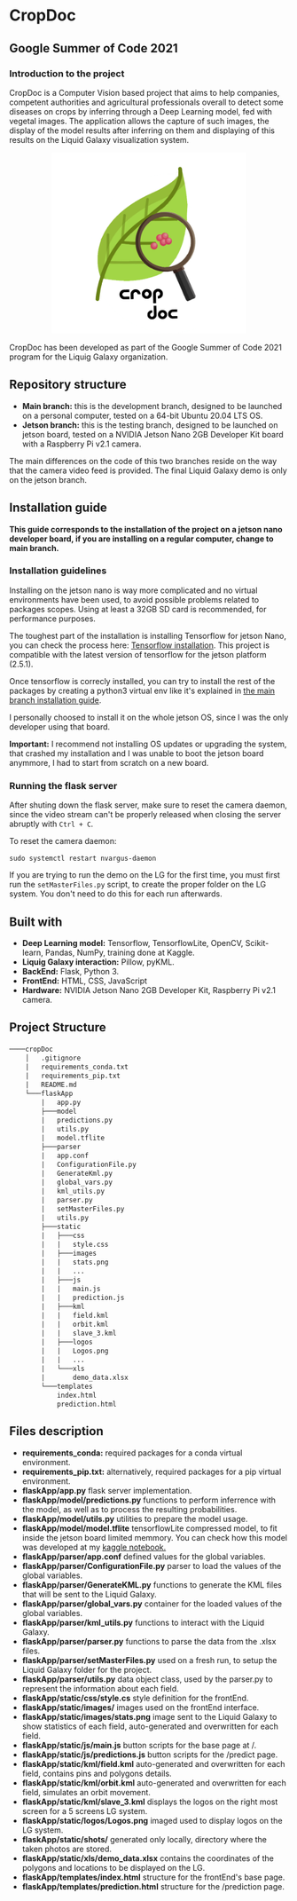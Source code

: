 # CropDoc
## Google Summer of Code 2021
### Introduction to the project

CropDoc is a Computer Vision based project that aims to help companies, competent authorities and agricultural professionals overall to detect some diseases on crops by inferring through a Deep Learning model, fed with vegetal images. The application allows the capture of such images, the display of the model results after inferring on them and displaying of this results on the Liquid Galaxy visualization system.


<p align="center">
<img src="flaskApp/static/logos/CropDoc-logo.png" alt="drawing" width="350"/>

CropDoc has been developed as part of the Google Summer of Code 2021 program for the Liquig Galaxy organization.
</p>

## Repository structure
- **Main branch:** this is the development branch, designed to be launched on a personal computer, tested on a 64-bit Ubuntu 20.04 LTS OS.
- **Jetson branch:** this is the testing branch, designed to be launched on jetson board, tested on a NVIDIA Jetson Nano 2GB Developer Kit board with a Raspberry Pi v2.1 camera.

The main differences on the code of this two branches reside on the way that the camera video feed is provided. The final Liquid Galaxy demo is only on the jetson branch.

## Installation guide
**This guide corresponds to the installation of the project on a jetson nano developer board, if you are installing on a regular computer, change to main branch.**

### Installation guidelines

Installing on the jetson nano is way more complicated and no virtual environments have been used, to avoid possible problems related to packages scopes. Using at least a 32GB SD card is recommended, for performance purposes.

The toughest part of the installation is installing Tensorflow for jetson Nano, you can check the process here: <a href="https://docs.nvidia.com/deeplearning/frameworks/install-tf-jetson-platform/index.html"> Tensorflow installation</a>. This project is compatible with the latest version of tensorflow for the jetson platform (2.5.1).

Once tensorflow is correcly installed, you can try to install the rest of the packages by creating a python3 virtual env like it's explained in <a href="https://github.com/gfelis/cropDoc#readme"> the main branch installation guide</a>.

I personally choosed to install it on the whole jetson OS, since I was the only developer using that board. 

**Important:** I recommend not installing OS updates or upgrading the system, that crashed my installation and I was unable to boot the jetson board anymmore, I had to start from scratch on a new board.

### Running the flask server

After shuting down the flask server, make sure to reset the camera daemon, since the video stream can't be properly released when closing the server abruptly with `Ctrl + C`.

To reset the camera daemon:
```
sudo systemctl restart nvargus-daemon
```

If you are trying to run the demo on the LG for the first time, you must first run the `setMasterFiles.py` script, to create the proper folder on the LG system. You don't need to do this for each run afterwards.

## Built with

- **Deep Learning model:** Tensorflow, TensorflowLite, OpenCV, Scikit-learn, Pandas, NumPy, training done at Kaggle.
- **Liquig Galaxy interaction:** Pillow, pyKML. 
- **BackEnd:** Flask, Python 3.
- **FrontEnd:** HTML, CSS, JavaScript
- **Hardware:** NVIDIA Jetson Nano 2GB Developer Kit, Raspberry Pi v2.1 camera.

## Project Structure
```
────cropDoc
    │   .gitignore
    |   requirements_conda.txt
    |   requirements_pip.txt
    |   README.md
    └───flaskApp
        |   app.py
        ├───model
        |   predictions.py
        |   utils.py
        |   model.tflite
        ├───parser
        |   app.conf
        |   ConfigurationFile.py
        |   GenerateKml.py
        |   global_vars.py
        |   kml_utils.py
        |   parser.py
        |   setMasterFiles.py
        |   utils.py
        ├───static
        |   ├───css
        |   |   style.css
        |   ├───images
        |   |   stats.png
        |   |   ...
        |   ├───js
        |   |   main.js
        |   |   prediction.js
        |   ├───kml
        |   |   field.kml
        |   |   orbit.kml
        |   |   slave_3.kml
        |   ├───logos
        |   |   Logos.png
        |   |   ...
        |   └───xls
        |       demo_data.xlsx
        └───templates
            index.html
            prediction.html
```
## Files description

- **requirements_conda:** required packages for a conda virtual environment.
- **requirements_pip.txt:** alternatively, required packages for a pip virtual environment.
- **flaskApp/app.py** flask server implementation.
- **flaskApp/model/predictions.py** functions to perform inferrence with the model, as well as to process the resulting probabilities.
- **flaskApp/model/utils.py** utilities to prepare the model usage.
- **flaskApp/model/model.tflite** tensorflowLite compressed model, to fit inside the jetson board limited memmory. You can check how this model was developed at my <a href="https://www.kaggle.com/guillemfelis/plant-pathology-2021">kaggle notebook.</a>
- **flaskApp/parser/app.conf** defined values for the global variables.
- **flaskApp/parser/ConfigurationFile.py** parser to load the values of the global variables.
- **flaskApp/parser/GenerateKML.py** functions to generate the KML files that will be sent to the Liquid Galaxy.
- **flaskApp/parser/global_vars.py** container for the loaded values of the global variables.
- **flaskApp/parser/kml_utils.py** functions to interact with the Liquid Galaxy.
- **flaskApp/parser/parser.py** functions to parse the data from the .xlsx files.
- **flaskApp/parser/setMasterFiles.py** used on a fresh run, to setup the Liquid Galaxy folder for the project.
- **flaskApp/parser/utils.py** data object class, used by the <span>parser</span>.py to represent the information about each field.
- **flaskApp/static/css/style.cs** style definition for the frontEnd.
- **flaskApp/static/images/** images used on the frontEnd interface.
- **flaskApp/static/images/stats.png** image sent to the Liquid Galaxy to show statistics of each field, auto-generated and overwritten for each field.
- **flaskApp/static/js/main.js** button scripts for the base page at /.
- **flaskApp/static/js/predictions.js** button scripts for the /predict page.
- **flaskApp/static/kml/field.kml** auto-generated and overwritten for each field, contains pins and polygons details.
- **flaskApp/static/kml/orbit.kml** auto-generated and overwritten for each field, simulates an orbit movement.
- **flaskApp/static/kml/slave_3.kml** displays the logos on the right most screen for a 5 screens LG system.
- **flaskApp/static/logos/Logos.png** imaged used to display logos on the LG system.
- **flaskApp/static/shots/** generated only locally, directory where the taken photos are stored.
- **flaskApp/static/xls/demo_data.xlsx** contains the coordinates of the polygons and locations to be displayed on the LG.
- **flaskApp/templates/index.html** structure for the frontEnd's base page.
- **flaskApp/templates/prediction.html** structure for the /prediction page.
